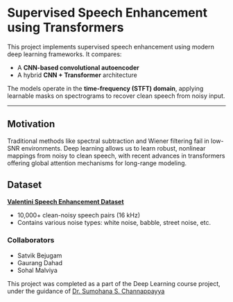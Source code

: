 # Supervised Speech Enhancement using Transformers

This project implements supervised speech enhancement using modern deep learning frameworks. It compares:
- A **CNN-based convolutional autoencoder**
- A hybrid **CNN + Transformer** architecture

The models operate in the **time-frequency (STFT) domain**, applying learnable masks on spectrograms to recover clean speech from noisy input.

---

## Motivation

Traditional methods like spectral subtraction and Wiener filtering fail in low-SNR environments. Deep learning allows us to learn robust, nonlinear mappings from noisy to clean speech, with recent advances in transformers offering global attention mechanisms for long-range modeling.

## Dataset

**[Valentini Speech Enhancement Dataset](https://datashare.ed.ac.uk/handle/10283/1942)**  
- 10,000+ clean-noisy speech pairs (16 kHz)
- Contains various noise types: white noise, babble, street noise, etc.

### Collaborators
- Satvik Bejugam
- Gaurang Dahad
- Sohal Malviya

This project was completed as a part of the Deep Learning course project, under the guidance of [Dr. Sumohana S. Channappayya](https://people.iith.ac.in/sumohana/)
